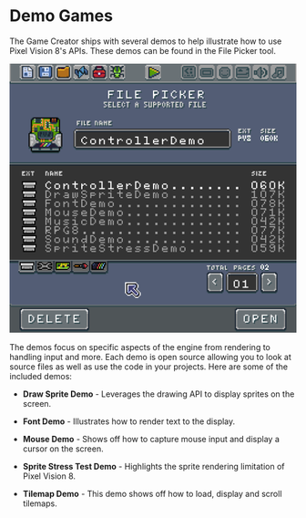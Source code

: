 # Demo Games

The Game Creator ships with several demos to help illustrate how to use Pixel Vision 8's APIs. These demos can be found in the File Picker tool. 

![image alt text](images/DemoGames_image_0.png)

The demos focus on specific aspects of the engine from rendering to handling input and more. Each demo is open source allowing you to look at source files as well as use the code in your projects. Here are some of the included demos:

* **Draw Sprite Demo** - Leverages the drawing API to display sprites on the screen. 

* **Font Demo** - Illustrates how to render text to the display.

* **Mouse Demo** - Shows off how to capture mouse input and display a cursor on the screen.

* **Sprite Stress Test Demo** - Highlights the sprite rendering limitation of Pixel Vision 8.

* **Tilemap Demo** - This demo shows off how to load, display and scroll tilemaps.


